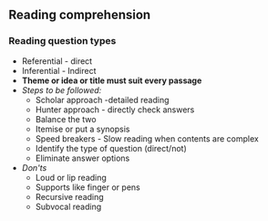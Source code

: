 ## Reading comprehension 
###  Reading question types
- Referential - direct
- Inferential - Indirect
- **Theme or idea or title must suit every passage**
- *Steps to be followed:*
    - Scholar approach -detailed reading
    - Hunter approach - directly check answers
    - Balance the two
    - Itemise or put a synopsis
    - Speed breakers - Slow reading when contents are complex 
    - Identify the type of question (direct/not)
    - Eliminate answer options
- *Don'ts*
    - Loud or lip reading
    - Supports like finger or pens
    - Recursive reading 
    - Subvocal reading

